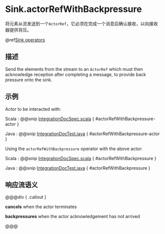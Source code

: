 # Sink.actorRefWithBackpressure

将元素从流发送到一个`ActorRef`，它必须在完成一个消息后确认接收，以向接收器提供背压。

@ref[Sink operators](../index.md#sink-operators)

## 描述

Send the elements from the stream to an `ActorRef` which must then acknowledge reception after completing a message,
to provide back pressure onto the sink.

## 示例

Actor to be interacted with: 

Scala
:   @@snip [IntegrationDocSpec.scala](/akka-docs/src/test/scala/docs/stream/IntegrationDocSpec.scala) { #actorRefWithBackpressure-actor }

Java
:   @@snip [IntegrationDocTest.java](/akka-docs/src/test/java/jdocs/stream/IntegrationDocTest.java) { #actorRefWithBackpressure-actor }

Using the `actorRefWithBackpressure` operator with the above actor:

Scala
:   @@snip [IntegrationDocSpec.scala](/akka-docs/src/test/scala/docs/stream/IntegrationDocSpec.scala) { #actorRefWithBackpressure }

Java
:   @@snip [IntegrationDocTest.java](/akka-docs/src/test/java/jdocs/stream/IntegrationDocTest.java) { #actorRefWithBackpressure }

## 响应流语义 

@@@div { .callout }

**cancels** when the actor terminates

**backpressures** when the actor acknowledgement has not arrived

@@@

